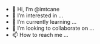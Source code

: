 - 👋 Hi, I’m @imtcane
- 👀 I’m interested in ...
- 🌱 I’m currently learning ...
- 💞️ I’m looking to collaborate on ...
- 📫 How to reach me ...

<!---
imtcane/imtcane is a ✨ special ✨ repository because its `README.md` (this file) appears on your GitHub profile.
You can click the Preview link to take a look at your changes.
--->
